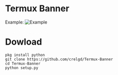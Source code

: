 # Termux Banner
Example:
![Example](bin/Phito-1.jpg)
# Dowload
```shell
pkg install python
git clone https://github.com/crelgd/Termux-Banner
cd Termux-Banner
python setup.py
```
